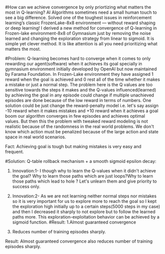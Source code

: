#How can we achieve convergence by only priortizing what matters the most in Q-learning? 
AI Algorithms sometimes need a small human touch to see a big difference.
Solved one of the toughest issues in reinforcement learning’s classic FrozenLake-8x8 environment — without reward shaping or deep learning!
I derived a new method for convergence of Q-learning in Frozen-lake environment-8x8 of Gymnasium just by removing the noise learned and changing the exploration strategy from linear to sigmoid.
It is simple yet clever method. It is like attention is all you need prioritizing what matters the most.

#Problem:
Q-learning becomes hard to converge when it comes to only rewarding our agent(software) when it achieves its goal specially in gymnasium environment initially developed by OpenAI but now maintained by Farama Foundation.
In Frozen-Lake environment they have assigned 1 reward when the goal is achieved and 0 rest all of the time whether it makes a mistake or just a normal step. 
The problem here is the Q values are too sensitive towards the steps it makes and the Q-values influenced(learned) by achieving the goal in any episode could change if multiple unachieved episodes are done because of the low reward in terms of numbers.
One solution could be just change the reward-penalty model i.e. let's say assign -10 reward when it makes mistakes and +10 reward when it achieves a goal boom our algorithm converges in few episodes and achieves optimal values.
But then this the problem with tweaked reward modeling is not realistic because of the randomness in the real world problems.
We don't know which action must be penalized because of the large action and state space in real world scenarios. 

Fact: Achieving goal is tough but making mistakes is very easy and frequent.


#Solution: Q-table rollback mechanism + a smooth sigmoid epsilon decay:
 1. Innovation:1- I though why to learn the Q-values when it didn't achieve the goal? Why to learn those paths which are just loops?Why to learn those paths which lead to hole ? Let's unlearn them and give priority to success only.
 2. Innovation:2- As we are not learning neither normal steps nor mistakes so it is very important for us to explore more to reach the goal so I kept the exploration high initially up to a certain steps(5000 steps in my case) and then I decreased it sharply to not explore but to follow the learned paths more.
    This exploration-exploitation behavior can be achieved by a sigmoid function.
#Result:
1.Almost guaranteed convergence

2. Reduces number of training episodes sharply. 






Result: Almost guaranteed convergence also reduces number of training episodes sharply. 
